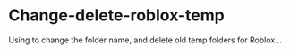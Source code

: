 # Change-delete-roblox-temp
Using to change the folder name, and delete old temp folders for Roblox... 
